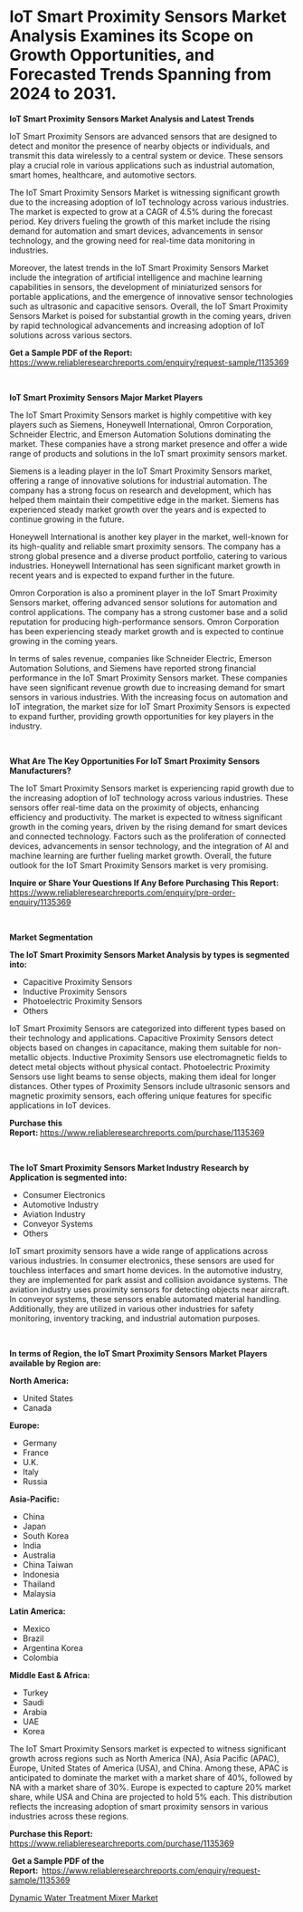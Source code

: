 <p><h1>IoT Smart Proximity Sensors Market Analysis Examines its Scope on Growth Opportunities, and Forecasted Trends Spanning from 2024 to 2031.</h1></p><p><strong>IoT Smart Proximity Sensors Market Analysis and Latest Trends</strong></p>
<p><p>IoT Smart Proximity Sensors are advanced sensors that are designed to detect and monitor the presence of nearby objects or individuals, and transmit this data wirelessly to a central system or device. These sensors play a crucial role in various applications such as industrial automation, smart homes, healthcare, and automotive sectors.</p><p>The IoT Smart Proximity Sensors Market is witnessing significant growth due to the increasing adoption of IoT technology across various industries. The market is expected to grow at a CAGR of 4.5% during the forecast period. Key drivers fueling the growth of this market include the rising demand for automation and smart devices, advancements in sensor technology, and the growing need for real-time data monitoring in industries.</p><p>Moreover, the latest trends in the IoT Smart Proximity Sensors Market include the integration of artificial intelligence and machine learning capabilities in sensors, the development of miniaturized sensors for portable applications, and the emergence of innovative sensor technologies such as ultrasonic and capacitive sensors. Overall, the IoT Smart Proximity Sensors Market is poised for substantial growth in the coming years, driven by rapid technological advancements and increasing adoption of IoT solutions across various sectors.</p></p>
<p><strong>Get a Sample PDF of the Report:&nbsp;</strong> <a href="https://www.reliableresearchreports.com/enquiry/request-sample/1135369">https://www.reliableresearchreports.com/enquiry/request-sample/1135369</a></p>
<p>&nbsp;</p>
<p><strong>IoT Smart Proximity Sensors Major Market Players</strong></p>
<p><p>The IoT Smart Proximity Sensors market is highly competitive with key players such as Siemens, Honeywell International, Omron Corporation, Schneider Electric, and Emerson Automation Solutions dominating the market. These companies have a strong market presence and offer a wide range of products and solutions in the IoT smart proximity sensors market.</p><p>Siemens is a leading player in the IoT Smart Proximity Sensors market, offering a range of innovative solutions for industrial automation. The company has a strong focus on research and development, which has helped them maintain their competitive edge in the market. Siemens has experienced steady market growth over the years and is expected to continue growing in the future.</p><p>Honeywell International is another key player in the market, well-known for its high-quality and reliable smart proximity sensors. The company has a strong global presence and a diverse product portfolio, catering to various industries. Honeywell International has seen significant market growth in recent years and is expected to expand further in the future.</p><p>Omron Corporation is also a prominent player in the IoT Smart Proximity Sensors market, offering advanced sensor solutions for automation and control applications. The company has a strong customer base and a solid reputation for producing high-performance sensors. Omron Corporation has been experiencing steady market growth and is expected to continue growing in the coming years.</p><p>In terms of sales revenue, companies like Schneider Electric, Emerson Automation Solutions, and Siemens have reported strong financial performance in the IoT Smart Proximity Sensors market. These companies have seen significant revenue growth due to increasing demand for smart sensors in various industries. With the increasing focus on automation and IoT integration, the market size for IoT Smart Proximity Sensors is expected to expand further, providing growth opportunities for key players in the industry.</p></p>
<p>&nbsp;</p>
<p><strong>What Are The Key Opportunities For IoT Smart Proximity Sensors Manufacturers?</strong></p>
<p><p>The IoT Smart Proximity Sensors market is experiencing rapid growth due to the increasing adoption of IoT technology across various industries. These sensors offer real-time data on the proximity of objects, enhancing efficiency and productivity. The market is expected to witness significant growth in the coming years, driven by the rising demand for smart devices and connected technology. Factors such as the proliferation of connected devices, advancements in sensor technology, and the integration of AI and machine learning are further fueling market growth. Overall, the future outlook for the IoT Smart Proximity Sensors market is very promising.</p></p>
<p><strong>Inquire or Share Your Questions If Any Before Purchasing This Report:</strong> <a href="https://www.reliableresearchreports.com/enquiry/pre-order-enquiry/1135369">https://www.reliableresearchreports.com/enquiry/pre-order-enquiry/1135369</a></p>
<p>&nbsp;</p>
<p><strong>Market Segmentation</strong></p>
<p><strong>The IoT Smart Proximity Sensors Market Analysis by types is segmented into:</strong></p>
<p><ul><li>Capacitive Proximity Sensors</li><li>Inductive Proximity Sensors</li><li>Photoelectric Proximity Sensors</li><li>Others</li></ul></p>
<p><p>IoT Smart Proximity Sensors are categorized into different types based on their technology and applications. Capacitive Proximity Sensors detect objects based on changes in capacitance, making them suitable for non-metallic objects. Inductive Proximity Sensors use electromagnetic fields to detect metal objects without physical contact. Photoelectric Proximity Sensors use light beams to sense objects, making them ideal for longer distances. Other types of Proximity Sensors include ultrasonic sensors and magnetic proximity sensors, each offering unique features for specific applications in IoT devices.</p></p>
<p><strong>Purchase this Report:&nbsp;</strong><a href="https://www.reliableresearchreports.com/purchase/1135369">https://www.reliableresearchreports.com/purchase/1135369</a></p>
<p>&nbsp;</p>
<p><strong>The IoT Smart Proximity Sensors Market Industry Research by Application is segmented into:</strong></p>
<p><ul><li>Consumer Electronics</li><li>Automotive Industry</li><li>Aviation Industry</li><li>Conveyor Systems</li><li>Others</li></ul></p>
<p><p>IoT smart proximity sensors have a wide range of applications across various industries. In consumer electronics, these sensors are used for touchless interfaces and smart home devices. In the automotive industry, they are implemented for park assist and collision avoidance systems. The aviation industry uses proximity sensors for detecting objects near aircraft. In conveyor systems, these sensors enable automated material handling. Additionally, they are utilized in various other industries for safety monitoring, inventory tracking, and industrial automation purposes.</p></p>
<p>&nbsp;</p>
<p><strong>In terms of Region, the IoT Smart Proximity Sensors Market Players available by Region are:</strong></p>
<p>
    <p> <strong> North America: </strong>
        <ul>
            <li>United States</li>
            <li>Canada</li>
        </ul>
        </p> 
    <p> <strong> Europe: </strong>
        <ul>
            <li>Germany</li>
            <li>France</li>
            <li>U.K.</li>
            <li>Italy</li>
            <li>Russia</li>
        </ul>
        </p> 
    <p> <strong> Asia-Pacific: </strong>
        <ul>
            <li>China</li>
            <li>Japan</li>
            <li>South Korea</li>
            <li>India</li>
            <li>Australia</li>
            <li>China Taiwan</li>
            <li>Indonesia</li>
            <li>Thailand</li>
            <li>Malaysia</li>
        </ul>
        </p> 
    <p> <strong> Latin America: </strong>
        <ul>
            <li>Mexico</li>
            <li>Brazil</li>
            <li>Argentina Korea</li>
            <li>Colombia</li>
        </ul>
        </p> 
    <p> <strong> Middle East & Africa: </strong>
        <ul>
            <li>Turkey</li>
            <li>Saudi</li>
            <li>Arabia</li>
            <li>UAE</li>
            <li>Korea</li>
        </ul>
    </p>
    </p>
<p><p>The IoT Smart Proximity Sensors market is expected to witness significant growth across regions such as North America (NA), Asia Pacific (APAC), Europe, United States of America (USA), and China. Among these, APAC is anticipated to dominate the market with a market share of 40%, followed by NA with a market share of 30%. Europe is expected to capture 20% market share, while USA and China are projected to hold 5% each. This distribution reflects the increasing adoption of smart proximity sensors in various industries across these regions.</p></p>
<p><strong>Purchase this Report: </strong><a href="https://www.reliableresearchreports.com/purchase/1135369">https://www.reliableresearchreports.com/purchase/1135369</a></p>
<p>&nbsp;<strong>Get a Sample PDF of the Report:&nbsp;&nbsp;</strong><a href="https://www.reliableresearchreports.com/enquiry/request-sample/1135369">https://www.reliableresearchreports.com/enquiry/request-sample/1135369</a></p>
<p><strong></strong></p>
<p><p><a href="https://github.com/RoccoManning/Market-Research-Report-List-3/blob/main/dynamic-water-treatment-mixer-market.md">Dynamic Water Treatment Mixer Market</a></p></p>